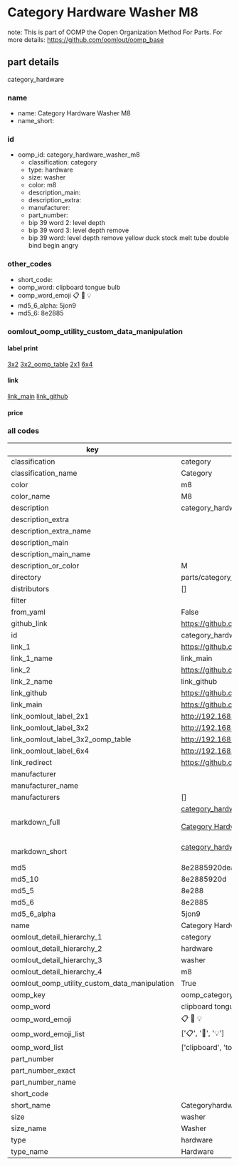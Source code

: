 # Category Hardware Washer M8  

note: This is part of OOMP the Oopen Organization Method For Parts. For more details: https://github.com/oomlout/oomp_base

##  part details
  



category_hardware



### name
* name: Category Hardware Washer M8
* name_short: 
### id
* oomp_id: category_hardware_washer_m8
  * classification: category
  * type: hardware
  * size: washer
  * color: m8
  * description_main: 
  * description_extra: 
  * manufacturer: 
  * part_number: 
  * bip 39 word 2: level depth
  * bip 39 word 3: level depth remove
  * bip 39 word: level depth remove yellow duck stock melt tube double bind begin angry

### other_codes
* short_code: 
* oomp_word: clipboard tongue bulb
* oomp_word_emoji :clipboard: :tongue: :bulb:
* md5_6_alpha: 5jon9
* md5_6: 8e2885






### oomlout_oomp_utility_custom_data_manipulation
#### label print
[3x2](http://192.168.1.245:1112/?label=oomp%205jon9)
[3x2_oomp_table](http://192.168.1.108:1112/?label=oomp%205jon9)
[2x1](http://192.168.1.242:1112/?label=oomp%205jon9)
[6x4](http://192.168.1.55:1112/?label=oomp%205jon9)    

#### link

[link_main](https://github.com/oomlout/oomlout_oomp_version_1_messy/tree/main/parts/category_hardware_washer_m8) [link_github](https://github.com/oomlout/oomlout_oomp_version_1_messy/tree/main/parts/category_hardware_washer_m8)                             

#### price







### all codes 
| key | value |  
| --- | --- |  
| classification | category |  
| classification_name | Category |  
| color | m8 |  
| color_name | M8 |  
| description | category_hardware |  
| description_extra |  |  
| description_extra_name |  |  
| description_main |  |  
| description_main_name |  |  
| description_or_color | M  |  
| directory | parts/category_hardware_washer_m8 |  
| distributors | [] |  
| filter |  |  
| from_yaml | False |  
| github_link | https://github.com/oomlout/oomlout_oomp_part_src/tree/main/parts/category_hardware_washer_m8 |  
| id | category_hardware_washer_m8 |  
| link_1 | https://github.com/oomlout/oomlout_oomp_version_1_messy/tree/main/parts/category_hardware_washer_m8 |  
| link_1_name | link_main |  
| link_2 | https://github.com/oomlout/oomlout_oomp_version_1_messy/tree/main/parts/category_hardware_washer_m8 |  
| link_2_name | link_github |  
| link_github | https://github.com/oomlout/oomlout_oomp_version_1_messy/tree/main/parts/category_hardware_washer_m8 |  
| link_main | https://github.com/oomlout/oomlout_oomp_version_1_messy/tree/main/parts/category_hardware_washer_m8 |  
| link_oomlout_label_2x1 | http://192.168.1.242:1112/?label=oomp%205jon9 |  
| link_oomlout_label_3x2 | http://192.168.1.245:1112/?label=oomp%205jon9 |  
| link_oomlout_label_3x2_oomp_table | http://192.168.1.108:1112/?label=oomp%205jon9 |  
| link_oomlout_label_6x4 | http://192.168.1.55:1112/?label=oomp%205jon9 |  
| link_redirect | https://github.com/oomlout/oomlout_oomp_version_1_messy/tree/main/parts/category_hardware_washer_m8 |  
| manufacturer |  |  
| manufacturer_name |  |  
| manufacturers | [] |  
| markdown_full | [category_hardware_washer_m8](none)<br>[](none)<br>[Category Hardware Washer M8](none)<br><br> |  
| markdown_short | [category_hardware_washer_m8](none)<br><br> |  
| md5 | 8e2885920dea11575821eff16bcecc05 |  
| md5_10 | 8e2885920d |  
| md5_5 | 8e288 |  
| md5_6 | 8e2885 |  
| md5_6_alpha | 5jon9 |  
| name | Category Hardware Washer M8 |  
| oomlout_detail_hierarchy_1 | category |  
| oomlout_detail_hierarchy_2 | hardware |  
| oomlout_detail_hierarchy_3 | washer |  
| oomlout_detail_hierarchy_4 | m8 |  
| oomlout_oomp_utility_custom_data_manipulation | True |  
| oomp_key | oomp_category_hardware_washer_m8 |  
| oomp_word | clipboard tongue bulb |  
| oomp_word_emoji | :clipboard: :tongue: :bulb: |  
| oomp_word_emoji_list | [':clipboard:', ':tongue:', ':bulb:'] |  
| oomp_word_list | ['clipboard', 'tongue', 'bulb'] |  
| part_number |  |  
| part_number_exact |  |  
| part_number_name |  |  
| short_code |  |  
| short_name | Categoryhardware |  
| size | washer |  
| size_name | Washer |  
| type | hardware |  
| type_name | Hardware |  
